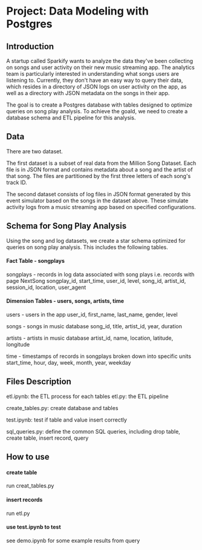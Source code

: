 #  Project: Data Modeling with Postgres

## Introduction

A startup called Sparkify wants to analyze the data they've been collecting on songs and user activity on their new music streaming app. The analytics team is particularly interested in understanding what songs users are listening to. Currently, they don't have an easy way to query their data, which resides in a directory of JSON logs on user activity on the app, as well as a directory with JSON metadata on the songs in their app.

The goal is to create a Postgres database with tables designed to optimize queries on song play analysis. To achieve the goald, we need to create a database schema and ETL pipeline for this analysis. 

## Data

There are two dataset.

The first dataset is a subset of real data from the Million Song Dataset. Each file is in JSON format and contains metadata about a song and the artist of that song. The files are partitioned by the first three letters of each song's track ID.

The second dataset consists of log files in JSON format generated by this event simulator based on the songs in the dataset above. These simulate activity logs from a music streaming app based on specified configurations.

## Schema for Song Play Analysis

Using the song and log datasets, we create a star schema optimized for queries on song play analysis. This includes the following tables.

#### Fact Table - songplays
songplays - records in log data associated with song plays i.e. records with page NextSong
songplay_id, start_time, user_id, level, song_id, artist_id, session_id, location, user_agent

#### Dimension Tables - users, songs, artists, time
users - users in the app
user_id, first_name, last_name, gender, level

songs - songs in music database
song_id, title, artist_id, year, duration

artists - artists in music database
artist_id, name, location, latitude, longitude

time - timestamps of records in songplays broken down into specific units
start_time, hour, day, week, month, year, weekday

## Files Description

etl.ipynb: the ETL process for each tables
etl.py: the ETL pipeline

create_tables.py: create database and tables

test.ipynb: test if table and value insert correctly

sql_queries.py: define the common SQL queries, including drop table, create table, insert record, query 

## How to use

#### create table
run creat_tables.py
#### insert records
run etl.py
#### use test.ipynb to test

see demo.ipynb for some example results from query


